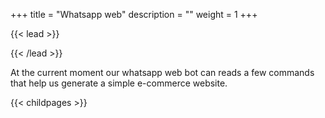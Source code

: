 +++
title = "Whatsapp web"
description = ""
weight = 1
+++

{{< lead >}}

{{< /lead >}}

At the current moment our whatsapp web bot can reads a few commands that help us generate a simple e-commerce website. 

{{< childpages >}}
